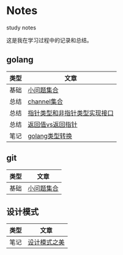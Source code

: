# Notes
study notes

这是我在学习过程中的记录和总结。

## golang
类型 | 文章
---- | ----
基础 | [小问题集合](./golang/%E5%B0%8F%E9%97%AE%E9%A2%98.md)
总结 | [channel集合](./golang/channel.md)
总结 | [指针类型和非指针类型实现接口](/golang/golang%E6%8C%87%E9%92%88%E5%92%8C%E9%9D%9E%E6%8C%87%E9%92%88%E5%AE%9E%E7%8E%B0%E6%8E%A5%E5%8F%A3.md)
总结 | [返回值vs返回指针](./golang/%E8%BF%94%E5%9B%9E%E6%8C%87%E9%92%88vs%E8%BF%94%E5%9B%9E%E5%80%BC.md)
笔记 | [golang类型转换](./golang/golang%E7%B1%BB%E5%9E%8B%E8%BD%AC%E6%8D%A2.md)

## git
类型 | 文章
---- | ----
基础 | [小问题集合](./git/%E5%B0%8F%E9%97%AE%E9%A2%98.md)

## 设计模式
类型 | 文章
---- | ----
笔记 | [设计模式之美](./design_patterns/%E8%AE%BE%E8%AE%A1%E6%A8%A1%E5%BC%8F%E4%B9%8B%E7%BE%8E.md)